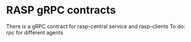# RASP gRPC contracts
There is a gRPC contract for rasp-central service and rasp-clients
To do: rpc for different agents
